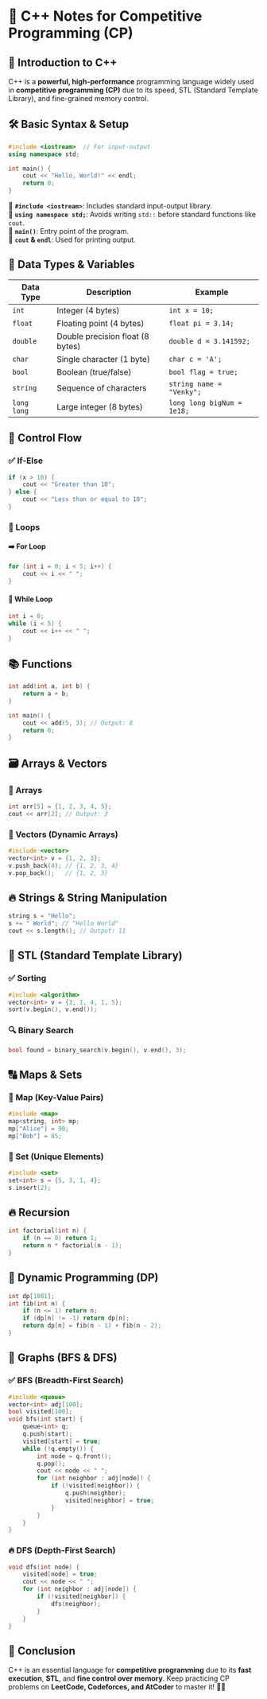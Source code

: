 
# 📌 C++ Notes for Competitive Programming (CP)

## 🚀 Introduction to C++
C++ is a **powerful, high-performance** programming language widely used in **competitive programming (CP)** due to its speed, STL (Standard Template Library), and fine-grained memory control.

## 🛠️ Basic Syntax & Setup
```cpp
#include <iostream>  // For input-output
using namespace std;

int main() {
    cout << "Hello, World!" << endl;
    return 0;
}
```
🔹 **`#include <iostream>`**: Includes standard input-output library.  
🔹 **`using namespace std;`**: Avoids writing `std::` before standard functions like `cout`.  
🔹 **`main()`**: Entry point of the program.  
🔹 **`cout` & `endl`**: Used for printing output.  

## 📌 Data Types & Variables
| Data Type | Description | Example |
|-----------|------------|---------|
| `int` | Integer (4 bytes) | `int x = 10;` |
| `float` | Floating point (4 bytes) | `float pi = 3.14;` |
| `double` | Double precision float (8 bytes) | `double d = 3.141592;` |
| `char` | Single character (1 byte) | `char c = 'A';` |
| `bool` | Boolean (true/false) | `bool flag = true;` |
| `string` | Sequence of characters | `string name = "Venky";` |
| `long long` | Large integer (8 bytes) | `long long bigNum = 1e18;` |

## 🔄 Control Flow
### ✅ If-Else
```cpp
if (x > 10) {
    cout << "Greater than 10";
} else {
    cout << "Less than or equal to 10";
}
```

### 🔄 Loops
#### ➡️ For Loop
```cpp
for (int i = 0; i < 5; i++) {
    cout << i << " ";
}
```
#### 🔄 While Loop
```cpp
int i = 0;
while (i < 5) {
    cout << i++ << " ";
}
```

## 📚 Functions
```cpp
int add(int a, int b) {
    return a + b;
}

int main() {
    cout << add(5, 3); // Output: 8
    return 0;
}
```

## 🗃️ Arrays & Vectors
### 📌 Arrays
```cpp
int arr[5] = {1, 2, 3, 4, 5};
cout << arr[2]; // Output: 3
```
### 📌 Vectors (Dynamic Arrays)
```cpp
#include <vector>
vector<int> v = {1, 2, 3};
v.push_back(4); // {1, 2, 3, 4}
v.pop_back();   // {1, 2, 3}
```

## 🔥 Strings & String Manipulation
```cpp
string s = "Hello";
s += " World"; // "Hello World"
cout << s.length(); // Output: 11
```

## 🔄 STL (Standard Template Library)
### ✅ Sorting
```cpp
#include <algorithm>
vector<int> v = {3, 1, 4, 1, 5};
sort(v.begin(), v.end());
```
### 🔍 Binary Search
```cpp
bool found = binary_search(v.begin(), v.end(), 3);
```

## 🔠 Maps & Sets
### 📌 Map (Key-Value Pairs)
```cpp
#include <map>
map<string, int> mp;
mp["Alice"] = 90;
mp["Bob"] = 85;
```
### 📌 Set (Unique Elements)
```cpp
#include <set>
set<int> s = {5, 3, 1, 4};
s.insert(2);
```

## 🔥 Recursion
```cpp
int factorial(int n) {
    if (n == 0) return 1;
    return n * factorial(n - 1);
}
```

## 🔄 Dynamic Programming (DP)
```cpp
int dp[1001];
int fib(int n) {
    if (n <= 1) return n;
    if (dp[n] != -1) return dp[n];
    return dp[n] = fib(n - 1) + fib(n - 2);
}
```

## 🚀 Graphs (BFS & DFS)
### ✅ BFS (Breadth-First Search)
```cpp
#include <queue>
vector<int> adj[100];
bool visited[100];
void bfs(int start) {
    queue<int> q;
    q.push(start);
    visited[start] = true;
    while (!q.empty()) {
        int node = q.front();
        q.pop();
        cout << node << " ";
        for (int neighbor : adj[node]) {
            if (!visited[neighbor]) {
                q.push(neighbor);
                visited[neighbor] = true;
            }
        }
    }
}
```

### 🔥 DFS (Depth-First Search)
```cpp
void dfs(int node) {
    visited[node] = true;
    cout << node << " ";
    for (int neighbor : adj[node]) {
        if (!visited[neighbor]) {
            dfs(neighbor);
        }
    }
}
```

## 🏁 Conclusion
C++ is an essential language for **competitive programming** due to its **fast execution**, **STL**, and **fine control over memory**. Keep practicing CP problems on **LeetCode, Codeforces, and AtCoder** to master it! 🚀🔥


